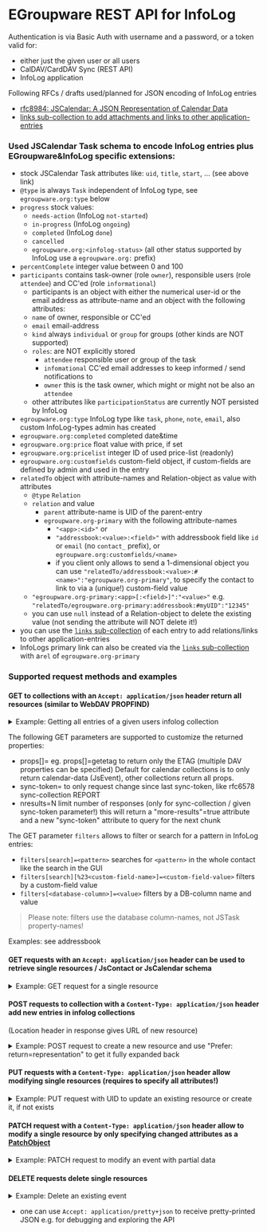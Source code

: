 # EGroupware REST API for InfoLog

Authentication is via Basic Auth with username and a password, or a token valid for:
- either just the given user or all users
- CalDAV/CardDAV Sync (REST API)
- InfoLog application

Following RFCs / drafts used/planned for JSON encoding of InfoLog entries
* [rfc8984: JSCalendar: A JSON Representation of Calendar Data](https://datatracker.ietf.org/doc/html/rfc8984)
* [links sub-collection to add attachments and links to other application-entries](Links-and-attachments.md)

### Used JSCalendar Task schema to encode InfoLog entries plus EGroupware&InfoLog specific extensions:
* stock JSCalendar Task attributes like: `uid`, `title`, `start`, ... (see above link)
* `@type` is always `Task` independent of InfoLog type, see `egroupware.org:type` below
* `progress` stock values: 
  * `needs-action` (InfoLog `not-started`)
  * `in-progress` (InfoLog `ongoing`)
  * `completed` (InfoLog `done`)
  * `cancelled`
  * `egroupware.org:<infolog-status>` (all other status supported by InfoLog use a `egroupware.org:` prefix)
* `percentComplete` integer value between 0 and 100
* `participants` contains task-owner (role `owner`), responsible users (role `attendee`) and CC'ed (role `informational`)
  * participants is an object with either the numerical user-id or the email address as attribute-name and an object with the following attributes:
  * `name` of owner, responsible or CC'ed
  * `email` email-address
  * `kind` always `individual` or `group` for groups (other kinds are NOT supported)
  * `roles`: are NOT explicitly stored
    * `attendee` responsible user or group of the task
    * `infomational` CC'ed email addresses to keep informed / send notifications to
    * `owner` this is the task owner, which might or might not be also an `attendee`
  * other attributes like `participationStatus` are currently NOT persisted by InfoLog
* `egroupware.org:type` InfoLog type like `task`, `phone`, `note`, `email`, also custom InfoLog-types admin has created
* `egroupware.org:completed` completed date&time
* `egroupware.org:price` float value with price, if set
* `egroupware.org:pricelist` integer ID of used price-list (readonly)
* `egroupware.org:customfields` custom-field object, if custom-fields are defined by admin and used in the entry
* `relatedTo` object with attribute-names and Relation-object as value with attributes
  * `@type` `Relation`
  * `relation` and value 
    * `parent` attribute-name is UID of the parent-entry
    * `egroupware.org-primary` with the following attribute-names
      * `"<app>:<id>"` or
      * `"addressbook:<value>:<field>"` with addressbook field like `id` or `email` (no `contact_` prefix), or `egroupware.org:customfields/<name>`
      * if you client only allows to send a 1-dimensional object you can use `"relatedTo/addressbook:<value>:#<name>":"egroupware.org-primary"`, to specify the contact to link to via a (unique!) custom-field value
  * `"egroupware.org-primary:<app>[:<field>]":"<value>"` e.g. `"relatedTo/egroupware.org-primary:addressbook:#myUID":"12345"`
  * you can use `null` instead of a Relation-object to delete the existing value (not sending the attribute will NOT delete it!)
* you can use the [`links` sub-collection](Links-and-attachments.md) of each entry to add relations/links to other application-entries
* InfoLogs primary link can also be created via the [`links` sub-collection](Links-and-attachments.md) with a`rel` of `egroupware.org-primary`

### Supported request methods and examples

#### **GET** to collections with an `Accept: application/json` header return all resources (similar to WebDAV PROPFIND)
<details>
  <summary>Example: Getting all entries of a given users infolog collection</summary>

```
curl https://example.org/egroupware/groupdav.php/<username>/infolog/ -H "Accept: application/pretty+json" --user <username>
{
  "responses": {
    "/<username>/infolog/1085": {
      "@type": "Task",
      "prodId": "EGroupware InfoLog 23.1.006",
      "uid": "infolog-1085-8623c4830472a8ede9f9f8b30d435ea4",
      "created": "2020-08-08T13:37:46Z",
      "title": "Re: Test creat(ed|or)",
      "start": "2020-08-08T00:00:00",
      "showWithoutTime": true,
      "timeZone": "Europe/Berlin",
      "description": "kkk",
      "participants": {
          "5": {
              "@type": "Participant",
              "name": "Ralf Becker",
              "email": "ralf@example.org",
              "kind": "individual",
              "roles": { "owner": true }
          }
      },
      "status": "confirmed",
      "progress": "in-progress",
      "priority": 9,
      "privacy": "public",
      "percentComplete": 10,
      "egroupware.org:type": "task",
      "relatedTo": {
          "56f7094e-e962-904d-b74a-cf139f9eecb0": {
              "@type": "Relation",
              "relation": "parent"
          }
      }
    },
    "/<username>/infolog/1081": {
      "@type": "Task",
      "prodId": "EGroupware InfoLog 23.1.006",
      "uid": "infolog-1081-8623c4830472a8ede9f9f8b30d435ea4",
      "sequence": "2",
      "created": "2020-08-08T13:07:18Z",
      "title": "Testtitle",
      "start": "2020-08-08T00:00:00",
      "showWithoutTime": true,
      "timeZone": "Europe/Berlin",
      "description": "This is a Test ...",
      "participants": {
          "44": {
              "@type": "Participant",
              "name": "Birgit Becker",
              "email": "birgit@example.org",
              "kind": "individual",
              "roles": { "owner": true }
          }
      },
      "status": "tentative",
      "progress": "egroupware.org:offer",
      "priority": 9,
      "privacy": "public",
      "percentComplete": 10,
      "egroupware.org:type": "task",
    }
  }
}
```
</details>

The following GET parameters are supported to customize the returned properties:
- props[]=<DAV-prop-name> eg. props[]=getetag to return only the ETAG (multiple DAV properties can be specified)
  Default for calendar collections is to only return calendar-data (JsEvent), other collections return all props.
- sync-token=<token> to only request change since last sync-token, like rfc6578 sync-collection REPORT
- nresults=N limit number of responses (only for sync-collection / given sync-token parameter!)
  this will return a "more-results"=true attribute and a new "sync-token" attribute to query for the next chunk

The GET parameter `filters` allows to filter or search for a pattern in InfoLog entries:
- `filters[search]=<pattern>` searches for `<pattern>` in the whole contact like the search in the GUI
- `filters[search][%23<custom-field-name>]=<custom-field-value>` filters by a custom-field value
- `filters[<database-column>]=<value>` filters by a DB-column name and value
> Please note: filters use the database column-names, not JSTask property-names!

Examples: see addressbook


#### **GET**  requests with an `Accept: application/json` header can be used to retrieve single resources / JsContact or JsCalendar schema
<details>
   <summary>Example: GET request for a single resource</summary>

```
curl 'https://example.org/egroupware/groupdav.php/infolog/956' -H "Accept: application/pretty+json" --user <username>
{
    "@type": "Task",
    "prodId": "EGroupware InfoLog 23.1.006",
    "uid": "infolog-956-8623c4830472a8ede9f9f8b30d435ea4",
    "created": "2018-01-31T08:17:07Z",
    "title": "Test notification",
    "start": "2018-01-31T00:00:00",
    "showWithoutTime": true,
    "timeZone": "Europe/Berlin",
    "description": "Blah sdfasdfa",
    "participants": {
        "5": {
            "@type": "Participant",
            "name": "Ralf Becker",
            "email": "ralf@example.org",
            "kind": "individual",
            "roles": { "owner": true }
        },
        "181": {
            "@type": "Participant",
            "name": "Hadi Nategh",
            "email": "hn@example.org",
            "kind": "individual",
            "roles": { "attendee": true }
        },
        "44": {
            "@type": "Participant",
            "name": "Birgit Becker",
            "email": "birgit@example.org",
            "kind": "individual",
            "roles": { "attendee": true }
        }
    },
    "status": "confirmed",
    "progress": "needs-action",
    "priority": 9,
    "privacy": "public",
    "egroupware.org:type": "task",
    "egroupware.org:customfields": {
        "contact": {
            "value": [
                "Internet"
            ],
            "type": "select",
            "label": "Kontakt",
            "values": {
                "Internet": "Internet",
                "Presse": "Presse",
                "Zeitschrift": "Zeitschrift",
                "Empfehlung": "Empfehlung",
                "Hotel": "Hotel",
                "Unknown": "Weiß nicht",
                "With Space": "With Space"
            }
        },
        "selection": {
            "value": [
                "1"
            ],
            "type": "select",
            "label": "Auswahl",
            "values": {
                "1": "Hugo",
                "2": "Ralf",
                "3": "sonstwer"
            }
        }
    }
}
 ```
</details>

#### **POST** requests to collection with a `Content-Type: application/json` header add new entries in infolog collections
  (Location header in response gives URL of new resource)
<details>
   <summary>Example: POST request to create a new resource and use "Prefer: return=representation" to get it fully expanded back</summary>

```
RalfsMac:mserver ralf$ cat <<EOF | curl -i 'https://example.org/egroupware/groupdav.php/<username>/infolog/' \
  -H "Content-Type: application/json" -H "Prefer: return=representation" -H "Accept: application/pretty+json" \
  -X POST -d @- --user <username>
{                      
  "title": "Test-Test for Birgit",
  "start": "2024-05-10T10:00:00",
  "timeZone": "Europe/Berlin",
  "duration": "PT1H", 
  "due": "2024-06-01T00:00:00",
  "description": "Important task, but quite short ;)",
  "priority": 9,
  "participants": [
    {
      "name": "Birgit Becker",
      "email": "birgit@example.org",
      "roles": { "attendee": true }
    }
  ]
}
EOF

HTTP/1.1 201 Created
Location: /egroupware/groupdav.php/<username>/infolog/1192
ETag: "1192:0:1715012714"
X-WebDAV-Status: 201 Created

{
    "@type": "Task",
    "prodId": "EGroupware InfoLog 23.1.006",
    "uid": "urn:uuid:3933d565-187f-4bad-a44e-82588ef64c88",
    "created": "2024-05-06T14:25:14Z",
    "title": "Test-Test for Birgit",
    "start": "2024-05-10T10:00:00",
    "timeZone": "Europe/Berlin",
    "due": "2024-06-01T00:00:00",
    "duration": "PT1H",
    "description": "Important task, but quite short ;)",
    "participants": {
        "5": {
            "@type": "Participant",
            "name": "Ralf Becker",
            "email": "ralf@example.org",
            "kind": "individual",
            "roles": { "owner": true }
        },
        "44": {
            "@type": "Participant",
            "name": "Birgit Becker",
            "email": "birgit@example.org",
            "kind": "individual",
            "roles": { "attendee": true }
        }
    },
    "status": "confirmed",
    "progress": "completed",
    "privacy": "public",
    "egroupware.org:type": "task"
}
```
</details>

#### **PUT**  requests with  a `Content-Type: application/json` header allow modifying single resources (requires to specify all attributes!)

<details>
   <summary>Example: PUT request with UID to update an existing resource or create it, if not exists</summary>

```
cat <<EOF | curl -i 'https://example.org/egroupware/groupdav.php/<username>/infolog/1192' -X PUT -d @- -H "Content-Type: application/json" --user <username>
{
    "@type": "Task",
    "prodId": "EGroupware InfoLog 23.1.006",
    "uid": "urn:uuid:3933d565-187f-4bad-a44e-82588ef64c88",
    "created": "2024-05-06T14:25:14Z",
    "title": "Test-Test for Birgit updated",
....
}
EOF
```
Update of an existing one:
```
HTTP/1.1 204 No Content
```
New tast:
```
HTTP/1.1 201 Created
Location: https://example.org/egroupware/groupdav.php/<username>/infolog/1234
```
</details>


#### **PATCH** request with a `Content-Type: application/json` header allow to modify a single resource by only specifying changed attributes as a [PatchObject](https://www.rfc-editor.org/rfc/rfc8984.html#type-PatchObject)

<details>
   <summary>Example: PATCH request to modify an event with partial data</summary>

```
cat <<EOF | curl -i 'https://example.org/egroupware/groupdav.php/<username>/infolog/1234' -X PATCH -d @- -H "Content-Type: application/json" --user <username>
{
  "title": "New title"
}
EOF

HTTP/1.1 204 No content
```
</details>

#### **DELETE** requests delete single resources
<details>
   <summary>Example: Delete an existing event</summary>

> Please note: the "Accept: application/json" header is required, as the CalDAV server would return 404 NotFound as the url does NOT end with .ics

```
curl -i 'https://example.org/egroupware/groupdav.php/<username>/infolog/1234' -X DELETE -H "Accept: application/json" --user <username>

HTTP/1.1 204 No Content
```
</details>

* one can use `Accept: application/pretty+json` to receive pretty-printed JSON e.g. for debugging and exploring the API